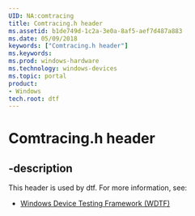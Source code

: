 ```yaml
---
UID: NA:comtracing
title: Comtracing.h header
ms.assetid: b1de749d-1c2a-3e0a-8af5-aef7d487a883
ms.date: 05/09/2018
keywords: ["Comtracing.h header"]
ms.keywords: 
ms.prod: windows-hardware
ms.technology: windows-devices
ms.topic: portal
product:
- Windows
tech.root: dtf
---
```


# Comtracing.h header


## -description


This header is used by dtf. For more information, see:

- [Windows Device Testing Framework (WDTF)](../_dtf/index.md)
